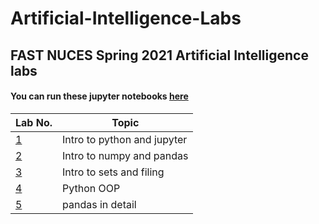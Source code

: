 # Artificial-Intelligence-Labs
## FAST NUCES Spring 2021 Artificial Intelligence labs

#### You can run these jupyter notebooks [here](https://colab.research.google.com/github/ghostdart/Artificial-Intelligence-Labs/)

| Lab No. | Topic |
| ------- | ----- |
| [1][lab1] | Intro to python and jupyter|
| [2][lab2] | Intro to numpy and pandas|
| [3][lab3] | Intro to sets and filing|
| [4][lab4] | Python OOP |
| [5][lab5] | pandas in detail |

[gcolab]:https://colab.research.google.com/github/ghostdart/Artificial-Intelligence-Labs/
[lab1]:./01
[lab2]:./02
[lab3]:./03
[lab4]:./04
[lab5]:./05
